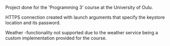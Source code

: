 <p> Project done for the 'Programming 3' course at the University of Oulu. </p>
<p> HTTPS connection created with launch arguments that specify the keystore location and its password. </p>
<p> Weather -functionality not supported due to the weather service being a custom implementation provided for the course. </p>
